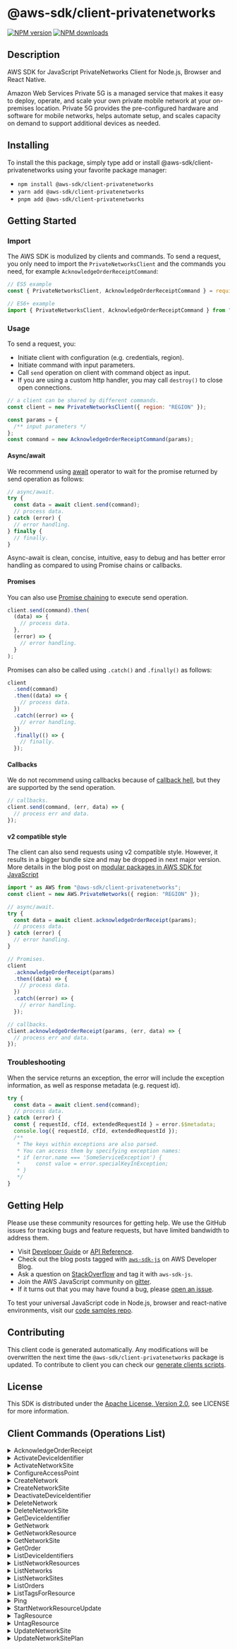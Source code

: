 <!-- generated file, do not edit directly -->

# @aws-sdk/client-privatenetworks

[![NPM version](https://img.shields.io/npm/v/@aws-sdk/client-privatenetworks/latest.svg)](https://www.npmjs.com/package/@aws-sdk/client-privatenetworks)
[![NPM downloads](https://img.shields.io/npm/dm/@aws-sdk/client-privatenetworks.svg)](https://www.npmjs.com/package/@aws-sdk/client-privatenetworks)

## Description

AWS SDK for JavaScript PrivateNetworks Client for Node.js, Browser and React Native.

<p>Amazon Web Services Private 5G is a managed service that makes it easy to deploy, operate, and scale
your own private mobile network at your on-premises location. Private 5G provides the
pre-configured hardware and software for mobile networks, helps automate setup, and
scales capacity on demand to support additional devices as needed.</p>

## Installing

To install the this package, simply type add or install @aws-sdk/client-privatenetworks
using your favorite package manager:

- `npm install @aws-sdk/client-privatenetworks`
- `yarn add @aws-sdk/client-privatenetworks`
- `pnpm add @aws-sdk/client-privatenetworks`

## Getting Started

### Import

The AWS SDK is modulized by clients and commands.
To send a request, you only need to import the `PrivateNetworksClient` and
the commands you need, for example `AcknowledgeOrderReceiptCommand`:

```js
// ES5 example
const { PrivateNetworksClient, AcknowledgeOrderReceiptCommand } = require("@aws-sdk/client-privatenetworks");
```

```ts
// ES6+ example
import { PrivateNetworksClient, AcknowledgeOrderReceiptCommand } from "@aws-sdk/client-privatenetworks";
```

### Usage

To send a request, you:

- Initiate client with configuration (e.g. credentials, region).
- Initiate command with input parameters.
- Call `send` operation on client with command object as input.
- If you are using a custom http handler, you may call `destroy()` to close open connections.

```js
// a client can be shared by different commands.
const client = new PrivateNetworksClient({ region: "REGION" });

const params = {
  /** input parameters */
};
const command = new AcknowledgeOrderReceiptCommand(params);
```

#### Async/await

We recommend using [await](https://developer.mozilla.org/en-US/docs/Web/JavaScript/Reference/Operators/await)
operator to wait for the promise returned by send operation as follows:

```js
// async/await.
try {
  const data = await client.send(command);
  // process data.
} catch (error) {
  // error handling.
} finally {
  // finally.
}
```

Async-await is clean, concise, intuitive, easy to debug and has better error handling
as compared to using Promise chains or callbacks.

#### Promises

You can also use [Promise chaining](https://developer.mozilla.org/en-US/docs/Web/JavaScript/Guide/Using_promises#chaining)
to execute send operation.

```js
client.send(command).then(
  (data) => {
    // process data.
  },
  (error) => {
    // error handling.
  }
);
```

Promises can also be called using `.catch()` and `.finally()` as follows:

```js
client
  .send(command)
  .then((data) => {
    // process data.
  })
  .catch((error) => {
    // error handling.
  })
  .finally(() => {
    // finally.
  });
```

#### Callbacks

We do not recommend using callbacks because of [callback hell](http://callbackhell.com/),
but they are supported by the send operation.

```js
// callbacks.
client.send(command, (err, data) => {
  // process err and data.
});
```

#### v2 compatible style

The client can also send requests using v2 compatible style.
However, it results in a bigger bundle size and may be dropped in next major version. More details in the blog post
on [modular packages in AWS SDK for JavaScript](https://aws.amazon.com/blogs/developer/modular-packages-in-aws-sdk-for-javascript/)

```ts
import * as AWS from "@aws-sdk/client-privatenetworks";
const client = new AWS.PrivateNetworks({ region: "REGION" });

// async/await.
try {
  const data = await client.acknowledgeOrderReceipt(params);
  // process data.
} catch (error) {
  // error handling.
}

// Promises.
client
  .acknowledgeOrderReceipt(params)
  .then((data) => {
    // process data.
  })
  .catch((error) => {
    // error handling.
  });

// callbacks.
client.acknowledgeOrderReceipt(params, (err, data) => {
  // process err and data.
});
```

### Troubleshooting

When the service returns an exception, the error will include the exception information,
as well as response metadata (e.g. request id).

```js
try {
  const data = await client.send(command);
  // process data.
} catch (error) {
  const { requestId, cfId, extendedRequestId } = error.$$metadata;
  console.log({ requestId, cfId, extendedRequestId });
  /**
   * The keys within exceptions are also parsed.
   * You can access them by specifying exception names:
   * if (error.name === 'SomeServiceException') {
   *     const value = error.specialKeyInException;
   * }
   */
}
```

## Getting Help

Please use these community resources for getting help.
We use the GitHub issues for tracking bugs and feature requests, but have limited bandwidth to address them.

- Visit [Developer Guide](https://docs.aws.amazon.com/sdk-for-javascript/v3/developer-guide/welcome.html)
  or [API Reference](https://docs.aws.amazon.com/AWSJavaScriptSDK/v3/latest/index.html).
- Check out the blog posts tagged with [`aws-sdk-js`](https://aws.amazon.com/blogs/developer/tag/aws-sdk-js/)
  on AWS Developer Blog.
- Ask a question on [StackOverflow](https://stackoverflow.com/questions/tagged/aws-sdk-js) and tag it with `aws-sdk-js`.
- Join the AWS JavaScript community on [gitter](https://gitter.im/aws/aws-sdk-js-v3).
- If it turns out that you may have found a bug, please [open an issue](https://github.com/aws/aws-sdk-js-v3/issues/new/choose).

To test your universal JavaScript code in Node.js, browser and react-native environments,
visit our [code samples repo](https://github.com/aws-samples/aws-sdk-js-tests).

## Contributing

This client code is generated automatically. Any modifications will be overwritten the next time the `@aws-sdk/client-privatenetworks` package is updated.
To contribute to client you can check our [generate clients scripts](https://github.com/aws/aws-sdk-js-v3/tree/main/scripts/generate-clients).

## License

This SDK is distributed under the
[Apache License, Version 2.0](http://www.apache.org/licenses/LICENSE-2.0),
see LICENSE for more information.

## Client Commands (Operations List)

<details>
<summary>
AcknowledgeOrderReceipt
</summary>

[Command API Reference](https://docs.aws.amazon.com/AWSJavaScriptSDK/v3/latest/clients/client-privatenetworks/classes/acknowledgeorderreceiptcommand.html) / [Input](https://docs.aws.amazon.com/AWSJavaScriptSDK/v3/latest/clients/client-privatenetworks/interfaces/acknowledgeorderreceiptcommandinput.html) / [Output](https://docs.aws.amazon.com/AWSJavaScriptSDK/v3/latest/clients/client-privatenetworks/interfaces/acknowledgeorderreceiptcommandoutput.html)

</details>
<details>
<summary>
ActivateDeviceIdentifier
</summary>

[Command API Reference](https://docs.aws.amazon.com/AWSJavaScriptSDK/v3/latest/clients/client-privatenetworks/classes/activatedeviceidentifiercommand.html) / [Input](https://docs.aws.amazon.com/AWSJavaScriptSDK/v3/latest/clients/client-privatenetworks/interfaces/activatedeviceidentifiercommandinput.html) / [Output](https://docs.aws.amazon.com/AWSJavaScriptSDK/v3/latest/clients/client-privatenetworks/interfaces/activatedeviceidentifiercommandoutput.html)

</details>
<details>
<summary>
ActivateNetworkSite
</summary>

[Command API Reference](https://docs.aws.amazon.com/AWSJavaScriptSDK/v3/latest/clients/client-privatenetworks/classes/activatenetworksitecommand.html) / [Input](https://docs.aws.amazon.com/AWSJavaScriptSDK/v3/latest/clients/client-privatenetworks/interfaces/activatenetworksitecommandinput.html) / [Output](https://docs.aws.amazon.com/AWSJavaScriptSDK/v3/latest/clients/client-privatenetworks/interfaces/activatenetworksitecommandoutput.html)

</details>
<details>
<summary>
ConfigureAccessPoint
</summary>

[Command API Reference](https://docs.aws.amazon.com/AWSJavaScriptSDK/v3/latest/clients/client-privatenetworks/classes/configureaccesspointcommand.html) / [Input](https://docs.aws.amazon.com/AWSJavaScriptSDK/v3/latest/clients/client-privatenetworks/interfaces/configureaccesspointcommandinput.html) / [Output](https://docs.aws.amazon.com/AWSJavaScriptSDK/v3/latest/clients/client-privatenetworks/interfaces/configureaccesspointcommandoutput.html)

</details>
<details>
<summary>
CreateNetwork
</summary>

[Command API Reference](https://docs.aws.amazon.com/AWSJavaScriptSDK/v3/latest/clients/client-privatenetworks/classes/createnetworkcommand.html) / [Input](https://docs.aws.amazon.com/AWSJavaScriptSDK/v3/latest/clients/client-privatenetworks/interfaces/createnetworkcommandinput.html) / [Output](https://docs.aws.amazon.com/AWSJavaScriptSDK/v3/latest/clients/client-privatenetworks/interfaces/createnetworkcommandoutput.html)

</details>
<details>
<summary>
CreateNetworkSite
</summary>

[Command API Reference](https://docs.aws.amazon.com/AWSJavaScriptSDK/v3/latest/clients/client-privatenetworks/classes/createnetworksitecommand.html) / [Input](https://docs.aws.amazon.com/AWSJavaScriptSDK/v3/latest/clients/client-privatenetworks/interfaces/createnetworksitecommandinput.html) / [Output](https://docs.aws.amazon.com/AWSJavaScriptSDK/v3/latest/clients/client-privatenetworks/interfaces/createnetworksitecommandoutput.html)

</details>
<details>
<summary>
DeactivateDeviceIdentifier
</summary>

[Command API Reference](https://docs.aws.amazon.com/AWSJavaScriptSDK/v3/latest/clients/client-privatenetworks/classes/deactivatedeviceidentifiercommand.html) / [Input](https://docs.aws.amazon.com/AWSJavaScriptSDK/v3/latest/clients/client-privatenetworks/interfaces/deactivatedeviceidentifiercommandinput.html) / [Output](https://docs.aws.amazon.com/AWSJavaScriptSDK/v3/latest/clients/client-privatenetworks/interfaces/deactivatedeviceidentifiercommandoutput.html)

</details>
<details>
<summary>
DeleteNetwork
</summary>

[Command API Reference](https://docs.aws.amazon.com/AWSJavaScriptSDK/v3/latest/clients/client-privatenetworks/classes/deletenetworkcommand.html) / [Input](https://docs.aws.amazon.com/AWSJavaScriptSDK/v3/latest/clients/client-privatenetworks/interfaces/deletenetworkcommandinput.html) / [Output](https://docs.aws.amazon.com/AWSJavaScriptSDK/v3/latest/clients/client-privatenetworks/interfaces/deletenetworkcommandoutput.html)

</details>
<details>
<summary>
DeleteNetworkSite
</summary>

[Command API Reference](https://docs.aws.amazon.com/AWSJavaScriptSDK/v3/latest/clients/client-privatenetworks/classes/deletenetworksitecommand.html) / [Input](https://docs.aws.amazon.com/AWSJavaScriptSDK/v3/latest/clients/client-privatenetworks/interfaces/deletenetworksitecommandinput.html) / [Output](https://docs.aws.amazon.com/AWSJavaScriptSDK/v3/latest/clients/client-privatenetworks/interfaces/deletenetworksitecommandoutput.html)

</details>
<details>
<summary>
GetDeviceIdentifier
</summary>

[Command API Reference](https://docs.aws.amazon.com/AWSJavaScriptSDK/v3/latest/clients/client-privatenetworks/classes/getdeviceidentifiercommand.html) / [Input](https://docs.aws.amazon.com/AWSJavaScriptSDK/v3/latest/clients/client-privatenetworks/interfaces/getdeviceidentifiercommandinput.html) / [Output](https://docs.aws.amazon.com/AWSJavaScriptSDK/v3/latest/clients/client-privatenetworks/interfaces/getdeviceidentifiercommandoutput.html)

</details>
<details>
<summary>
GetNetwork
</summary>

[Command API Reference](https://docs.aws.amazon.com/AWSJavaScriptSDK/v3/latest/clients/client-privatenetworks/classes/getnetworkcommand.html) / [Input](https://docs.aws.amazon.com/AWSJavaScriptSDK/v3/latest/clients/client-privatenetworks/interfaces/getnetworkcommandinput.html) / [Output](https://docs.aws.amazon.com/AWSJavaScriptSDK/v3/latest/clients/client-privatenetworks/interfaces/getnetworkcommandoutput.html)

</details>
<details>
<summary>
GetNetworkResource
</summary>

[Command API Reference](https://docs.aws.amazon.com/AWSJavaScriptSDK/v3/latest/clients/client-privatenetworks/classes/getnetworkresourcecommand.html) / [Input](https://docs.aws.amazon.com/AWSJavaScriptSDK/v3/latest/clients/client-privatenetworks/interfaces/getnetworkresourcecommandinput.html) / [Output](https://docs.aws.amazon.com/AWSJavaScriptSDK/v3/latest/clients/client-privatenetworks/interfaces/getnetworkresourcecommandoutput.html)

</details>
<details>
<summary>
GetNetworkSite
</summary>

[Command API Reference](https://docs.aws.amazon.com/AWSJavaScriptSDK/v3/latest/clients/client-privatenetworks/classes/getnetworksitecommand.html) / [Input](https://docs.aws.amazon.com/AWSJavaScriptSDK/v3/latest/clients/client-privatenetworks/interfaces/getnetworksitecommandinput.html) / [Output](https://docs.aws.amazon.com/AWSJavaScriptSDK/v3/latest/clients/client-privatenetworks/interfaces/getnetworksitecommandoutput.html)

</details>
<details>
<summary>
GetOrder
</summary>

[Command API Reference](https://docs.aws.amazon.com/AWSJavaScriptSDK/v3/latest/clients/client-privatenetworks/classes/getordercommand.html) / [Input](https://docs.aws.amazon.com/AWSJavaScriptSDK/v3/latest/clients/client-privatenetworks/interfaces/getordercommandinput.html) / [Output](https://docs.aws.amazon.com/AWSJavaScriptSDK/v3/latest/clients/client-privatenetworks/interfaces/getordercommandoutput.html)

</details>
<details>
<summary>
ListDeviceIdentifiers
</summary>

[Command API Reference](https://docs.aws.amazon.com/AWSJavaScriptSDK/v3/latest/clients/client-privatenetworks/classes/listdeviceidentifierscommand.html) / [Input](https://docs.aws.amazon.com/AWSJavaScriptSDK/v3/latest/clients/client-privatenetworks/interfaces/listdeviceidentifierscommandinput.html) / [Output](https://docs.aws.amazon.com/AWSJavaScriptSDK/v3/latest/clients/client-privatenetworks/interfaces/listdeviceidentifierscommandoutput.html)

</details>
<details>
<summary>
ListNetworkResources
</summary>

[Command API Reference](https://docs.aws.amazon.com/AWSJavaScriptSDK/v3/latest/clients/client-privatenetworks/classes/listnetworkresourcescommand.html) / [Input](https://docs.aws.amazon.com/AWSJavaScriptSDK/v3/latest/clients/client-privatenetworks/interfaces/listnetworkresourcescommandinput.html) / [Output](https://docs.aws.amazon.com/AWSJavaScriptSDK/v3/latest/clients/client-privatenetworks/interfaces/listnetworkresourcescommandoutput.html)

</details>
<details>
<summary>
ListNetworks
</summary>

[Command API Reference](https://docs.aws.amazon.com/AWSJavaScriptSDK/v3/latest/clients/client-privatenetworks/classes/listnetworkscommand.html) / [Input](https://docs.aws.amazon.com/AWSJavaScriptSDK/v3/latest/clients/client-privatenetworks/interfaces/listnetworkscommandinput.html) / [Output](https://docs.aws.amazon.com/AWSJavaScriptSDK/v3/latest/clients/client-privatenetworks/interfaces/listnetworkscommandoutput.html)

</details>
<details>
<summary>
ListNetworkSites
</summary>

[Command API Reference](https://docs.aws.amazon.com/AWSJavaScriptSDK/v3/latest/clients/client-privatenetworks/classes/listnetworksitescommand.html) / [Input](https://docs.aws.amazon.com/AWSJavaScriptSDK/v3/latest/clients/client-privatenetworks/interfaces/listnetworksitescommandinput.html) / [Output](https://docs.aws.amazon.com/AWSJavaScriptSDK/v3/latest/clients/client-privatenetworks/interfaces/listnetworksitescommandoutput.html)

</details>
<details>
<summary>
ListOrders
</summary>

[Command API Reference](https://docs.aws.amazon.com/AWSJavaScriptSDK/v3/latest/clients/client-privatenetworks/classes/listorderscommand.html) / [Input](https://docs.aws.amazon.com/AWSJavaScriptSDK/v3/latest/clients/client-privatenetworks/interfaces/listorderscommandinput.html) / [Output](https://docs.aws.amazon.com/AWSJavaScriptSDK/v3/latest/clients/client-privatenetworks/interfaces/listorderscommandoutput.html)

</details>
<details>
<summary>
ListTagsForResource
</summary>

[Command API Reference](https://docs.aws.amazon.com/AWSJavaScriptSDK/v3/latest/clients/client-privatenetworks/classes/listtagsforresourcecommand.html) / [Input](https://docs.aws.amazon.com/AWSJavaScriptSDK/v3/latest/clients/client-privatenetworks/interfaces/listtagsforresourcecommandinput.html) / [Output](https://docs.aws.amazon.com/AWSJavaScriptSDK/v3/latest/clients/client-privatenetworks/interfaces/listtagsforresourcecommandoutput.html)

</details>
<details>
<summary>
Ping
</summary>

[Command API Reference](https://docs.aws.amazon.com/AWSJavaScriptSDK/v3/latest/clients/client-privatenetworks/classes/pingcommand.html) / [Input](https://docs.aws.amazon.com/AWSJavaScriptSDK/v3/latest/clients/client-privatenetworks/interfaces/pingcommandinput.html) / [Output](https://docs.aws.amazon.com/AWSJavaScriptSDK/v3/latest/clients/client-privatenetworks/interfaces/pingcommandoutput.html)

</details>
<details>
<summary>
StartNetworkResourceUpdate
</summary>

[Command API Reference](https://docs.aws.amazon.com/AWSJavaScriptSDK/v3/latest/clients/client-privatenetworks/classes/startnetworkresourceupdatecommand.html) / [Input](https://docs.aws.amazon.com/AWSJavaScriptSDK/v3/latest/clients/client-privatenetworks/interfaces/startnetworkresourceupdatecommandinput.html) / [Output](https://docs.aws.amazon.com/AWSJavaScriptSDK/v3/latest/clients/client-privatenetworks/interfaces/startnetworkresourceupdatecommandoutput.html)

</details>
<details>
<summary>
TagResource
</summary>

[Command API Reference](https://docs.aws.amazon.com/AWSJavaScriptSDK/v3/latest/clients/client-privatenetworks/classes/tagresourcecommand.html) / [Input](https://docs.aws.amazon.com/AWSJavaScriptSDK/v3/latest/clients/client-privatenetworks/interfaces/tagresourcecommandinput.html) / [Output](https://docs.aws.amazon.com/AWSJavaScriptSDK/v3/latest/clients/client-privatenetworks/interfaces/tagresourcecommandoutput.html)

</details>
<details>
<summary>
UntagResource
</summary>

[Command API Reference](https://docs.aws.amazon.com/AWSJavaScriptSDK/v3/latest/clients/client-privatenetworks/classes/untagresourcecommand.html) / [Input](https://docs.aws.amazon.com/AWSJavaScriptSDK/v3/latest/clients/client-privatenetworks/interfaces/untagresourcecommandinput.html) / [Output](https://docs.aws.amazon.com/AWSJavaScriptSDK/v3/latest/clients/client-privatenetworks/interfaces/untagresourcecommandoutput.html)

</details>
<details>
<summary>
UpdateNetworkSite
</summary>

[Command API Reference](https://docs.aws.amazon.com/AWSJavaScriptSDK/v3/latest/clients/client-privatenetworks/classes/updatenetworksitecommand.html) / [Input](https://docs.aws.amazon.com/AWSJavaScriptSDK/v3/latest/clients/client-privatenetworks/interfaces/updatenetworksitecommandinput.html) / [Output](https://docs.aws.amazon.com/AWSJavaScriptSDK/v3/latest/clients/client-privatenetworks/interfaces/updatenetworksitecommandoutput.html)

</details>
<details>
<summary>
UpdateNetworkSitePlan
</summary>

[Command API Reference](https://docs.aws.amazon.com/AWSJavaScriptSDK/v3/latest/clients/client-privatenetworks/classes/updatenetworksiteplancommand.html) / [Input](https://docs.aws.amazon.com/AWSJavaScriptSDK/v3/latest/clients/client-privatenetworks/interfaces/updatenetworksiteplancommandinput.html) / [Output](https://docs.aws.amazon.com/AWSJavaScriptSDK/v3/latest/clients/client-privatenetworks/interfaces/updatenetworksiteplancommandoutput.html)

</details>
